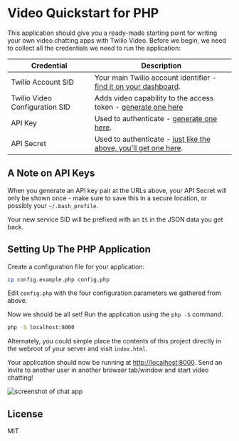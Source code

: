 # Video Quickstart for PHP

This application should give you a ready-made starting point for writing your
own video chatting apps with Twilio Video. Before we begin, we need to collect
all the credentials we need to run the application:

Credential | Description
---------- | -----------
Twilio Account SID | Your main Twilio account identifier - [find it on your dashboard](https://www.twilio.com/user/account/video).
Twilio Video Configuration SID | Adds video capability to the access token - [generate one here](https://www.twilio.com/user/account/video/profiles)
API Key | Used to authenticate - [generate one here](https://www.twilio.com/user/account/messaging/dev-tools/api-keys).
API Secret | Used to authenticate - [just like the above, you'll get one here](https://www.twilio.com/user/account/messaging/dev-tools/api-keys).

## A Note on API Keys

When you generate an API key pair at the URLs above, your API Secret will only
be shown once - make sure to save this in a secure location, 
or possibly your `~/.bash_profile`.

Your new service SID will be prefixed with an `IS` in the JSON data you get back.

## Setting Up The PHP Application

Create a configuration file for your application:

```bash
cp config.example.php config.php
```

Edit `config.php` with the four configuration parameters we gathered from above.

Now we should be all set! Run the application using the `php -S` command.

```bash
php -S localhost:8000
```

Alternately, you could simple place the contents of this project directly in the
webroot of your server and visit `index.html`.

Your application should now be running at [http://localhost:8000](http://localhost:8000). 
Send an invite to another user in another browser tab/window and start video chatting!

![screenshot of chat app](https://camo.githubusercontent.com/57dddb5e27dba5ac9ba64049f0cacc654cb78036/687474703a2f2f692e696d6775722e636f6d2f6e5652373046512e706e67)

## License

MIT
